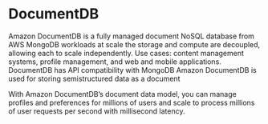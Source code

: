 
# DocumentDB

Amazon DocumentDB is a fully managed document NoSQL database from AWS
MongoDB workloads at scale
the storage and compute are decoupled, allowing each to scale independently.
Use cases: content management systems, profile management, and web and mobile applications.
DocumentDB has API compatibility with MongoDB
Amazon DocumentDB is used for storing semistructured data as a document

With Amazon DocumentDB’s document data model, you can manage profiles and preferences for millions of users and scale to process millions of user requests per second with millisecond latency.